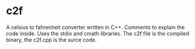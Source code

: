 # c2f
A celsius to fahrenheit converter written in C++.
Comments to explain the code inside.
Uses the stdio and cmath libraries.
The c2f file is the compiled binary, the c2f.cpp is the surce code.
